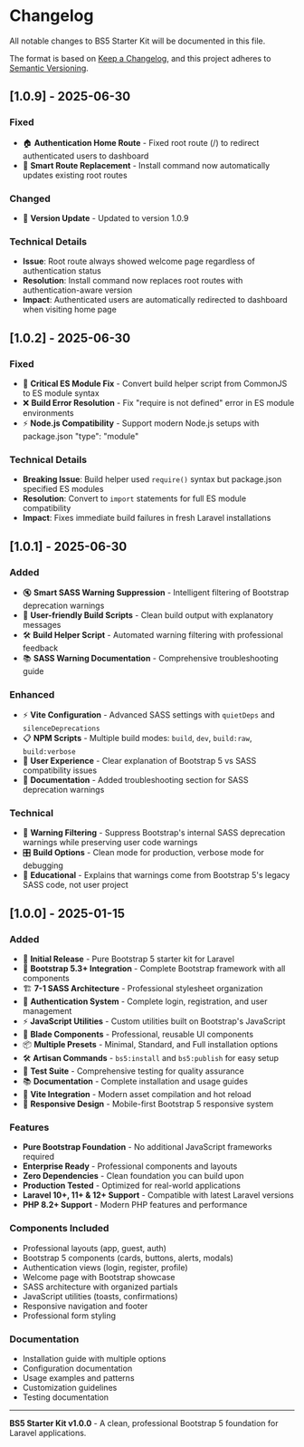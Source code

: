 # Changelog

All notable changes to BS5 Starter Kit will be documented in this file.

The format is based on [Keep a Changelog](https://keepachangelog.com/en/1.0.0/),
and this project adheres to [Semantic Versioning](https://semver.org/spec/v2.0.0.html).

## [1.0.9] - 2025-06-30

### Fixed

- 🏠 **Authentication Home Route** - Fixed root route (/) to redirect authenticated users to dashboard
- 🔄 **Smart Route Replacement** - Install command now automatically updates existing root routes

### Changed

- 🔄 **Version Update** - Updated to version 1.0.9

### Technical Details

- **Issue**: Root route always showed welcome page regardless of authentication status
- **Resolution**: Install command now replaces root routes with authentication-aware version
- **Impact**: Authenticated users are automatically redirected to dashboard when visiting home page

## [1.0.2] - 2025-06-30

### Fixed

- 🔧 **Critical ES Module Fix** - Convert build helper script from CommonJS to ES module syntax
- ❌ **Build Error Resolution** - Fix "require is not defined" error in ES module environments
- ⚡ **Node.js Compatibility** - Support modern Node.js setups with package.json "type": "module"

### Technical Details

- **Breaking Issue**: Build helper used `require()` syntax but package.json specified ES modules
- **Resolution**: Convert to `import` statements for full ES module compatibility
- **Impact**: Fixes immediate build failures in fresh Laravel installations

## [1.0.1] - 2025-06-30

### Added

- 🔇 **Smart SASS Warning Suppression** - Intelligent filtering of Bootstrap deprecation warnings
- 🎯 **User-friendly Build Scripts** - Clean build output with explanatory messages
- 🛠️ **Build Helper Script** - Automated warning filtering with professional feedback
- 📚 **SASS Warning Documentation** - Comprehensive troubleshooting guide

### Enhanced

- ⚡ **Vite Configuration** - Advanced SASS settings with `quietDeps` and `silenceDeprecations`
- 📋 **NPM Scripts** - Multiple build modes: `build`, `dev`, `build:raw`, `build:verbose`
- 🎨 **User Experience** - Clear explanation of Bootstrap 5 vs SASS compatibility issues
- 📖 **Documentation** - Added troubleshooting section for SASS deprecation warnings

### Technical

- 🔧 **Warning Filtering** - Suppress Bootstrap's internal SASS deprecation warnings while preserving user code warnings
- 🎛️ **Build Options** - Clean mode for production, verbose mode for debugging
- 📝 **Educational** - Explains that warnings come from Bootstrap 5's legacy SASS code, not user project

## [1.0.0] - 2025-01-15

### Added

- 🎉 **Initial Release** - Pure Bootstrap 5 starter kit for Laravel
- 🎨 **Bootstrap 5.3+ Integration** - Complete Bootstrap framework with all components
- 🏗️ **7-1 SASS Architecture** - Professional stylesheet organization
- 🔐 **Authentication System** - Complete login, registration, and user management
- ⚡ **JavaScript Utilities** - Custom utilities built on Bootstrap's JavaScript
- 🧩 **Blade Components** - Professional, reusable UI components
- 📦 **Multiple Presets** - Minimal, Standard, and Full installation options
- 🛠️ **Artisan Commands** - `bs5:install` and `bs5:publish` for easy setup
- 🧪 **Test Suite** - Comprehensive testing for quality assurance
- 📚 **Documentation** - Complete installation and usage guides
- 🎯 **Vite Integration** - Modern asset compilation and hot reload
- 🎨 **Responsive Design** - Mobile-first Bootstrap 5 responsive system

### Features

- **Pure Bootstrap Foundation** - No additional JavaScript frameworks required
- **Enterprise Ready** - Professional components and layouts
- **Zero Dependencies** - Clean foundation you can build upon
- **Production Tested** - Optimized for real-world applications
- **Laravel 10+, 11+ & 12+ Support** - Compatible with latest Laravel versions
- **PHP 8.2+ Support** - Modern PHP features and performance

### Components Included

- Professional layouts (app, guest, auth)
- Bootstrap 5 components (cards, buttons, alerts, modals)
- Authentication views (login, register, profile)
- Welcome page with Bootstrap showcase
- SASS architecture with organized partials
- JavaScript utilities (toasts, confirmations)
- Responsive navigation and footer
- Professional form styling

### Documentation

- Installation guide with multiple options
- Configuration documentation
- Usage examples and patterns
- Customization guidelines
- Testing documentation

---

**BS5 Starter Kit v1.0.0** - A clean, professional Bootstrap 5 foundation for Laravel applications.
